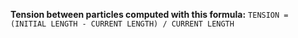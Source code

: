 **Tension between particles computed with this formula:**
```TENSION = (INITIAL LENGTH - CURRENT LENGTH) / CURRENT LENGTH```
